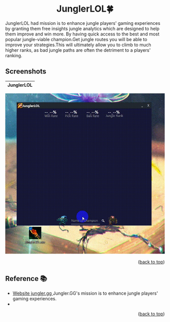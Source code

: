<div id="top"></div>
<h1 align="center"> JunglerLOL🍀 </h1>


JunglerLOL had mission is to enhance jungle players' gaming experiences by granting them free insights jungle analytics which are designed to help them improve and win more. 
By having quick access to the best and most popular jungle-viable champion.Get jungle routes you will be able to improve your strategies.This will ultimately allow you to climb to much higher ranks, as bad jungle paths are often the detriment to a players' ranking.<br />

## Screenshots
JunglerLOL          |
:---------------------:|
![Main App - screenshot](screenshots/Lol.gif) 

<p align="right">(<a href="#top">back to top</a>)</p>

## Reference 📚
-  [Website jungler.gg ](https://jungler.gg) Jungler.GG's mission is to enhance jungle players' gaming experiences. 
-  
<p align="right">(<a href="#top">back to top</a>)</p>
